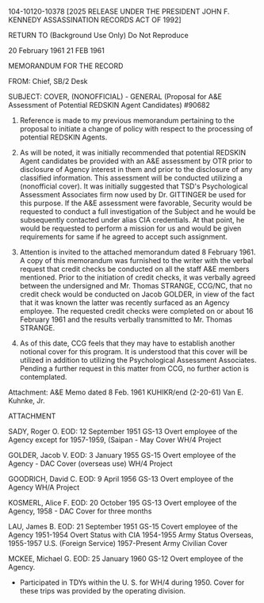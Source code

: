 104-10120-10378 [2025 RELEASE UNDER THE PRESIDENT JOHN F. KENNEDY ASSASSINATION RECORDS ACT OF 1992]

RETURN TO
(Background Use Only)
Do Not Reproduce

20 February 1961
21 FEB 1961

MEMORANDUM FOR THE RECORD

FROM: Chief, SB/2 Desk

SUBJECT: COVER, (NONOFFICIAL) - GENERAL
(Proposal for A&E Assessment of Potential
REDSKIN Agent Candidates)
#90682

1. Reference is made to my previous memorandum pertaining to the proposal to initiate a change of policy with respect to the processing of potential REDSKIN Agents.

2. As will be noted, it was initially recommended that potential REDSKIN Agent candidates be provided with an A&E assessment by OTR prior to disclosure of Agency interest in them and prior to the disclosure of any classified information. This assessment will be conducted utilizing a (nonofficial cover). It was initially suggested that TSD's Psychological Assessment Associates firm now used by Dr. GITTINGER be used for this purpose. If the A&E assessment were favorable, Security would be requested to conduct a full investigation of the Subject and he would be subsequently contacted under alias CIA credentials. At that point, he would be requested to perform a mission for us and would be given requirements for same if he agreed to accept such assignment.

3. Attention is invited to the attached memorandum dated 8 February 1961. A copy of this memorandum was furnished to the writer with the verbal request that credit checks be conducted on all the staff A&E members mentioned. Prior to the initiation of credit checks, it was verbally agreed between the undersigned and Mr. Thomas STRANGE, CCG/NC, that no credit check would be conducted on Jacob GOLDER, in view of the fact that it was known the latter was recently surfaced as an Agency employee. The requested credit checks were completed on or about 16 February 1961 and the results verbally transmitted to Mr. Thomas STRANGE.

4. As of this date, CCG feels that they may have to establish another notional cover for this program. It is understood that this cover will be utilized in addition to utilizing the Psychological Assessment Associates. Pending a further request in this matter from CCG, no further action is contemplated.

Attachment:
A&E Memo dated 8 Feb. 1961
KUHIKR/end (2-20-61)
Van E. Kuhnke, Jr.

ATTACHMENT

SADY, Roger O.
EOD: 12 September 1951
GS-13
Overt employee of the Agency except for 1957-1959, (Saipan - May Cover
WH/4 Project

GOLDER, Jacob V.
EOD: 3 January 1955
GS-15
Overt employee of the Agency - DAC Cover (overseas use)
WH/4 Project

GOODRICH, David C.
EOD: 9 April 1956
GS-13
Overt employee of the Agency
WH/A Project

KOSMERL, Alice F.
EOD: 20 October 195
GS-13
Overt employee of the Agency, 1958 - DAC Cover for three months

LAU, James B.
EOD: 21 September 1951
GS-15
Covert employee of the Agency
1951-1954 Overt Status with CIA
1954-1955 Army Status Overseas,
1955-1957 U.S. (Foreign Service)
1957-Present Army Civilian Cover

MCKEE, Michael G.
EOD: 25 January 1960
GS-12
Overt employee of the Agency.
* Participated in TDYs within the U. S. for WH/4 during 1950. Cover for these trips was provided by the operating division.

